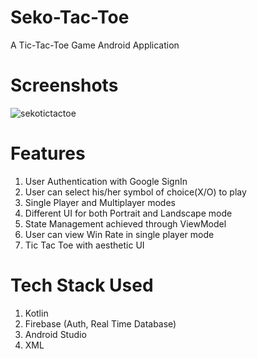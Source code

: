 # Seko-Tac-Toe

A Tic-Tac-Toe Game Android Application 

# Screenshots
![sekotictactoe](https://user-images.githubusercontent.com/93031862/188516224-e3770282-1084-447a-906c-fe06d4a4c7b6.jpeg)

# Features 

1. User Authentication with Google SignIn 
2. User can select his/her symbol of choice(X/O) to play
3. Single Player and Multiplayer modes
4. Different UI for both Portrait and Landscape mode
5. State Management achieved through ViewModel
6. User can view Win Rate in single player mode
5. Tic Tac Toe with aesthetic UI

# Tech Stack Used

1. Kotlin
2. Firebase (Auth, Real Time Database)
3. Android Studio
4. XML

